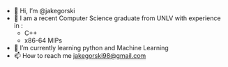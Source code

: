 - 👋 Hi, I’m @jakegorski
- 👀 I am a recent Computer Science graduate from UNLV with experience in :
  - C++
  - x86-64 MIPs
- 🌱 I’m currently learning python and Machine Learning
- 📫 How to reach me jakegorski98@gmail.com
